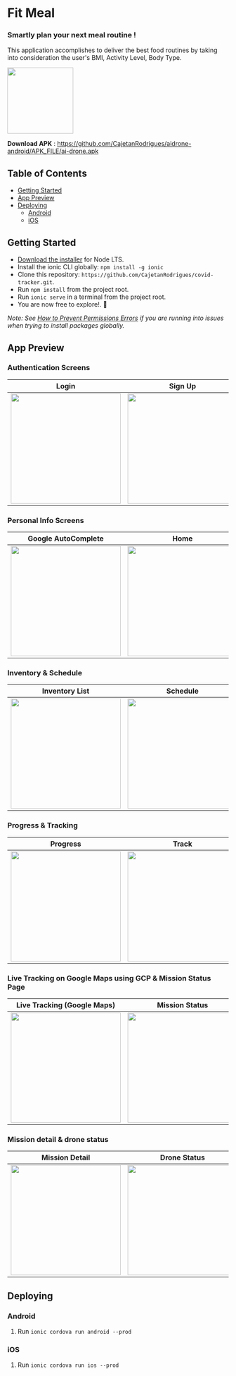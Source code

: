 # Fit Meal
### Smartly plan your next meal routine !

This application accomplishes to deliver the best food routines by taking into consideration the user's BMI, Activity Level, Body Type.

<img src="https://github.com/CajetanRodrigues/aidrone-android/blob/master/resources/icon.png" width="150">

 **Download APK** :  https://github.com/CajetanRodrigues/aidrone-android/APK_FILE/ai-drone.apk

## Table of Contents
- [Getting Started](#getting-started)
- [App Preview](#app-preview)
- [Deploying](#deploying)
  - [Android](#android)
  - [iOS](#ios)


## Getting Started

* [Download the installer](https://nodejs.org/) for Node LTS.
* Install the ionic CLI globally: `npm install -g ionic`
* Clone this repository: `https://github.com/CajetanRodrigues/covid-tracker.git`.
* Run `npm install` from the project root.
* Run `ionic serve` in a terminal from the project root.
* You are now free to explore!. :tada:

_Note: See [How to Prevent Permissions Errors](https://docs.npmjs.com/getting-started/fixing-npm-permissions) if you are running into issues when trying to install packages globally._

## App Preview

### Authentication Screens

| Login  | Sign Up |
| -----------------| -----|
| <img src="https://github.com/CajetanRodrigues/aidrone-android/blob/master/screenshots/login.PNG" width="250"> | <img src="https://github.com/CajetanRodrigues/aidrone-android/blob/master/screenshots/sign-up.PNG" width="250"> 


### Personal Info Screens

| Google AutoComplete  | Home |
| -----------------| -----|
| <img src="https://github.com/CajetanRodrigues/aidrone-android/blob/master/screenshots/home.PNG" width="250"> | <img src="https://github.com/CajetanRodrigues/aidrone-android/blob/master/screenshots/home1.PNG" width="250"> 

### Inventory & Schedule

| Inventory List  | Schedule |
| -----------------| -----|
| <img src="https://github.com/CajetanRodrigues/aidrone-android/blob/master/screenshots/inventory.PNG" width="250"> | <img src="https://github.com/CajetanRodrigues/aidrone-android/blob/master/screenshots/schedule.PNG" width="250"> 

### Progress & Tracking

| Progress   | Track |
| -----------------| -----|
| <img src="https://github.com/CajetanRodrigues/aidrone-android/blob/master/src/screenshots/in-progress.PNG" width="250"> | <img src="https://github.com/CajetanRodrigues/aidrone-android/blob/master/src/screenshots/track.PNG" width="250"> 

### Live Tracking on Google Maps using GCP & Mission Status Page

| Live Tracking (Google Maps)   | Mission Status |
| -----------------| -----|
| <img src="https://github.com/CajetanRodrigues/aidrone-android/blob/master/screenshots/track.PNG" width="250"> | <img src="https://github.com/CajetanRodrigues/aidrone-android/blob/master/screenshots/missions.PNG" width="250"> 

### Mission detail & drone status

| Mission Detail   | Drone Status |
| -----------------| -----|
| <img src="https://github.com/CajetanRodrigues/aidrone-android/blob/master/screenshots/missions-detail.PNG" width="250"> | <img src="https://github.com/CajetanRodrigues/aidrone-android/blob/master/screenshots/drones.PNG" width="250"> 


## Deploying

### Android

1. Run `ionic cordova run android --prod`

### iOS

1. Run `ionic cordova run ios --prod`







